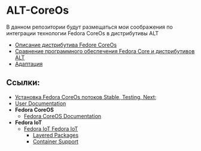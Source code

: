 # ALT-CoreOs

В данном репозитории будут размещаться мои соображения по интеграции технологии Fedora CoreOs в дистрибутивы ALT

- [Описание дистрибутива Fedore CoreOs](Fedora-CoreOs.md)
- [Сравнение программного обеспечения Fedora Core и дистрибутивов ALT](softwareCompare.md)
- [Адаптация](adaptation.md)

## Ссылки:
- [Установка Fedora CoreOs потоков Stable, Testing, Next](https://getfedora.org/ru/coreos);
- [User Documentation](https://docs.fedoraproject.org/en-US/docs/)
- **Fedora CoreOS**
  * [Fedora CoreOS Documentation](https://docs.fedoraproject.org/en-US/fedora-coreos/)
- **Fedora IoT**
  * [Fedora IoT Fedora IoT](https://docs.fedoraproject.org/en-US/iot/)
    - [Layered Packages](https://docs.fedoraproject.org/en-US/iot/adding-layered/)
    - [Container Support](https://docs.fedoraproject.org/en-US/iot/container-support/)

